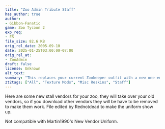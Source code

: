 ```yaml
---
title: "Zoo Admin Tribute Staff"
has_author: true
author: 
- Gibbon-Fanatic
game: Zoo Tycoon 2
exp_req: 
- ES
file_size: 82.6 KB
orig_rel_date: 2005-09-10
date: 2025-01-25T03:00:00-07:00
orig_rel_at: 
- ZooAdmin
draft: false
license: Unknown
alt_text: 
summary: "This replaces your current Zookeeper outfit with a new one emblazoned with the WWF logo."
zt2tags: ["All", "Texture Mods", "Misc Reskins", "Staff"]
---
```

Here are some new stall vendors for your zoo, they will take over your old vendors, so if you download other vendors they will be have to be removed to make them work. File edited by Rednotdead to make the uniform show up.

Not compatible with Martin1990's New Vendor Uniform.